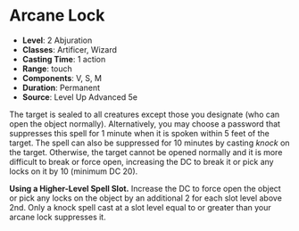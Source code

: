 # Arcane Lock

- **Level**: 2 Abjuration
- **Classes**: Artificer, Wizard
- **Casting Time**: 1 action
- **Range**: touch
- **Components**: V, S, M
- **Duration**: Permanent
- **Source**: Level Up Advanced 5e

The target is sealed to all creatures except those you designate (who can open the object normally). Alternatively, you may choose a password that suppresses this spell for 1 minute when it is spoken within 5 feet of the target. The spell can also be suppressed for 10 minutes by casting _knock_ on the target. Otherwise, the target cannot be opened normally and it is more difficult to break or force open, increasing the DC to break it or pick any locks on it by 10 (minimum DC 20).

**Using a Higher-Level Spell Slot.** Increase the DC to force open the object or pick any locks on the object by an additional 2 for each slot level above 2nd. Only a knock spell cast at a slot level equal to or greater than your arcane lock suppresses it.
